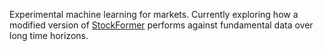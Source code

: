 Experimental machine learning for markets. Currently exploring how a modified version of 
[StockFormer](https://github.com/gsyyysg/StockFormer) performs against fundamental data over long time horizons.
